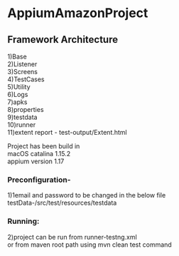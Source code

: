 # AppiumAmazonProject

Framework Architecture
----------------------------------

1)Base</br>
2)Listener</br>
3)Screens</br>
4)TestCases</br>
5)Utility</br>
6)Logs</br>
7)apks</br>
8)properties</br>
9)testdata</br>
10)runner</br>
11)extent report -  test-output/Extent.html </br>



Project has been build in</br>
macOS catalina 1.15.2 </br>
appium version 1.17 </br>


### Preconfiguration-
1)1email and password to be changed in the below file </br>
testData-/src/test/resources/testdata </br>

### Running:
2)project can be run from runner-testng.xml</br>
or from maven root path using mvn clean test command

